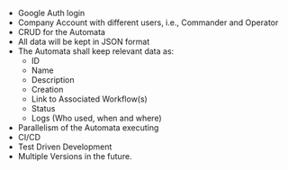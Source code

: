 - Google Auth login
- Company Account with different users, i.e., Commander and Operator
- CRUD for the Automata
- All data will be kept in JSON format
- The Automata shall keep relevant data as:
    - ID
    - Name
    - Description
    - Creation
    - Link to Associated Workflow(s)
    - Status
    - Logs (Who used, when and where)
- Parallelism of the Automata executing
- CI/CD
- Test Driven Development
- Multiple Versions in the future.